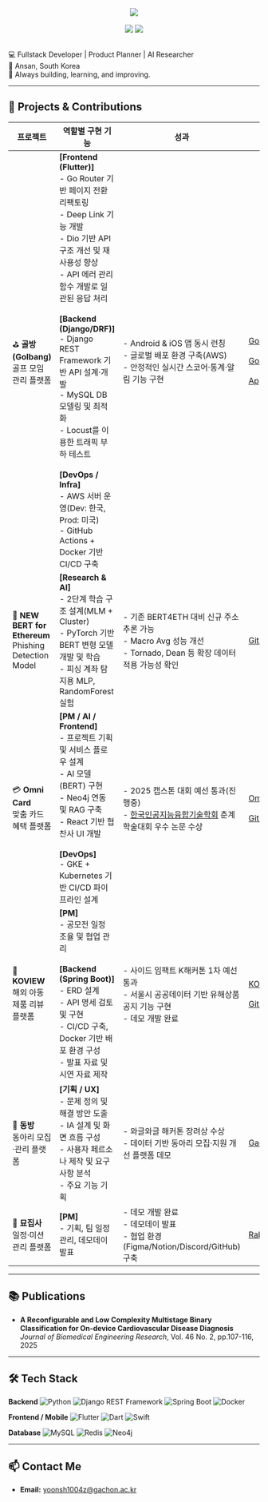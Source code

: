 <!-- 타이틀 -->
<div align="center">
  <a href="https://git.io/typing-svg">
    <img src="https://readme-typing-svg.demolab.com/?lines=Hi!+I'm+Yoon+Seong+Mun&center=true&size=24">
  </a>
</div>

<br>

<!-- GitHub Stats -->
<div align="center">
  <img src="https://github-readme-stats.vercel.app/api?username=loading1031&show_icons=true&theme=radical" />
  <img src="https://github-readme-stats.vercel.app/api/top-langs/?username=loading1031&layout=compact&theme=radical&hide=jupyter%20notebook,html,css" />
</div>

<br>

💻 Fullstack Developer | Product Planner | AI Researcher  
📍 Ansan, South Korea  
🚀 Always building, learning, and improving.

---

## 💼 Projects & Contributions

| 프로젝트 | 역할별 구현 기능 | 성과 | 링크 |
|----------|-----------------|------|------|
| ⛳ **골방(Golbang)**<br>골프 모임 관리 플랫폼 | **[Frontend (Flutter)]**<br>- Go Router 기반 페이지 전환 리팩토링<br>- Deep Link 기능 개발<br>- Dio 기반 API 구조 개선 및 재사용성 향상<br>- API 에러 관리 함수 개발로 일관된 응답 처리<br><br>**[Backend (Django/DRF)]**<br>- Django REST Framework 기반 API 설계·개발<br>- MySQL DB 모델링 및 최적화<br>- Locust를 이용한 트래픽 부하 테스트<br><br>**[DevOps / Infra]**<br>- AWS 서버 운영(Dev: 한국, Prod: 미국)<br>- GitHub Actions + Docker 기반 CI/CD 구축 | - Android & iOS 앱 동시 런칭<br>- 글로벌 배포 환경 구축(AWS)<br>- 안정적인 실시간 스코어·통계·알림 기능 구현 | [Golbang](https://github.com/iNESlab)<br><br>[Google Play](https://play.google.com/store/apps/details?id=com.ines.golbang&hl=ko)<br><br>[App Store](https://apps.apple.com/kr/app/golbang/id6740680010)   |
| 🧠 **NEW BERT for Ethereum**<br>Phishing Detection Model | **[Research & AI]**<br>- 2단계 학습 구조 설계(MLM + Cluster)<br>- PyTorch 기반 BERT 변형 모델 개발 및 학습<br>- 피싱 계좌 탐지용 MLP, RandomForest 실험 | - 기존 BERT4ETH 대비 신규 주소 추론 가능<br>- Macro Avg 성능 개선<br>- Tornado, Dean 등 확장 데이터 적용 가능성 확인 | [GitHub](https://github.com/loading1031/CUSTOM_BERT4ETH) |
| 💳 **Omni Card**<br>맞춤 카드 혜택 플랫폼 | **[PM / AI / Frontend]**<br>- 프로젝트 기획 및 서비스 플로우 설계<br>- AI 모델(BERT) 구현 <br>- Neo4j 연동 및 RAG 구축<br>- React 기반 협찬사 UI 개발<br><br>**[DevOps]**<br>- GKE + Kubernetes 기반 CI/CD 파이프라인 설계 | - 2025 캡스톤 대회 예선 통과(진행중)<br>- [한국인공지능융합기술학회](https://www.kaicts.or.kr/list.php?&&page=&bbs_id=sub_notice) 춘계학술대회 우수 논문 수상 | [Omni Card](http://www.omnicard.shop)<br><br>[Github](https://github.com/2025-Gachon-capstone)|
| 🛒 **KOVIEW**<br>해외 아동 제품 리뷰 플랫폼 | **[PM]**<br>- 공모전 일정 조율 및 협업 관리<br><br>**[Backend (Spring Boot)]**<br>- ERD 설계<br>- API 명세 검토 및 구현<br>- CI/CD 구축, Docker 기반 배포 환경 구성<br>- 발표 자료 및 시연 자료 제작 | - 사이드 임팩트 K해커톤 1차 예선 통과<br>- 서울시 공공데이터 기반 유해상품 공지 기능 구현<br>- 데모 개발 완료 | [KOVIEW](https://plump-centaur-1e4.notion.site/KOVIEW-19c16f51bc64412fbdead152a19843f0)<br><br>[Github](https://github.com/koview) |
| 🏫 **동방**<br>동아리 모집·관리 플랫폼 | **[기획 / UX]**<br>- 문제 정의 및 해결 방안 도출<br>- IA 설계 및 화면 흐름 구성<br>- 사용자 페르소나 제작 및 요구사항 분석<br>- 주요 기능 기획 | - 와글와글 해커톤 장려상 수상<br>- 데이터 기반 동아리 모집·지원 개선 플랫폼 데모 | [GachonRookie](https://github.com/GachonRookie) |
| 🐾 **묘집사**<br>일정·미션 관리 플랫폼 | **[PM]**<br>- 기획, 팀 일정 관리, 데모데이 발표 | - 데모 개발 완료<br>- 데모데이 발표<br>- 협업 환경(Figma/Notion/Discord/GitHub) 구축 | [Rabbit-UMC](https://github.com/Rabbit-UMC) |


---

## 📚 Publications

- **A Reconfigurable and Low Complexity Multistage Binary Classification for On-device Cardiovascular Disease Diagnosis**  
  *Journal of Biomedical Engineering Research*, Vol. 46 No. 2, pp.107-116, 2025  

---

## 🛠 Tech Stack

**Backend**
![Python](https://img.shields.io/badge/Python-3776AB?style=for-the-badge&logo=python&logoColor=white)
![Django REST Framework](https://img.shields.io/badge/DRF-FF1709?style=for-the-badge&logo=django&logoColor=white)
![Spring Boot](https://img.shields.io/badge/Spring_Boot-6DB33F?style=for-the-badge&logo=springboot&logoColor=white)
![Docker](https://img.shields.io/badge/Docker-2496ED?style=for-the-badge&logo=docker&logoColor=white)

**Frontend / Mobile**
![Flutter](https://img.shields.io/badge/Flutter-02569B?style=for-the-badge&logo=flutter&logoColor=white)
![Dart](https://img.shields.io/badge/Dart-0175C2?style=for-the-badge&logo=dart&logoColor=white)
![Swift](https://img.shields.io/badge/Swift-FA7343?style=for-the-badge&logo=swift&logoColor=white)

**Database**
![MySQL](https://img.shields.io/badge/MySQL-005C84?style=for-the-badge&logo=mysql&logoColor=white)
![Redis](https://img.shields.io/badge/Redis-DC382D?style=for-the-badge)
![Neo4j](https://img.shields.io/badge/Neo4j-4581C3?style=for-the-badge&logo=neo4j&logoColor=white)



---

## 📫 Contact Me
- **Email:** yoonsh1004z@gachon.ac.kr
